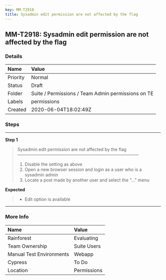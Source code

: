 ```yaml
---
key: MM-T2918
title: Sysadmin edit permission are not affected by the flag
---
```


## MM-T2918: Sysadmin edit permission are not affected by the flag

### Details

| Name     | Value                                              |
| :------- | :------------------------------------------------- |
| Priority | Normal                                             |
| Status   | Draft                                              |
| Folder   | Suite / Permissions / Team Admin permissions on TE |
| Labels   | permissions                                        |
| Created  | 2020-06-04T18:02:49Z                               |

### Steps

<hr/>

**Step 1**

> <article>Sysadmin edit permission are not affected by the flag<br>————————————————————————————<ol><li>Disable the setting as above</li><li> Open a new browser session and login as a user who is a sysadmin admin</li><li>Locate a post made by another user and select the "..." menu</li></ol></article>

**Expected**

> <article><ul><li>Edit option is available</li></ul></article>

<hr/>

### More Info

| Name                     | Value       |
| :----------------------- | :---------- |
| Rainforest               | Evaluating  |
| Team Ownership           | Suite Users |
| Manual Test Environments | Webapp      |
| Cypress                  | To Do       |
| Location                 | Permissions |
